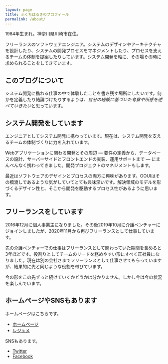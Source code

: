 ```yaml
---
layout: page
title: ふくちはるきのプロフィール
permalink: /about/
---
```


1984年生まれ。神奈川県川崎市在住。

フリーランスのソフトウェアエンジニア。システムのデザインやアーキテクチャを設計したり、システムの開発プロセスをマネジメントしたり、プロセスを支えるチームの体制を提案したりしています。システム開発を軸に、その場その時に求められることをしてきています。

## このブログについて

システム開発に携わる仕事の中で体験したことを書き残す場所にしたいです。何かを定義したり結論づけたりするよりは、*自分の経験に基づいた考察や所感を述べていきたい*と思っています。

## システム開発をしています

エンジニアとしてシステム開発に携わっています。現在は、システム開発を支えるチームの体制づくりに力を入れています。

Webアプリケーションに関わる開発とその周辺 ― ­要件の定義から、データベースの設計、サーバーサイドとフロントエンドの実装、運用サポートまで ― ­にまんべんなく携わってきました。開発プロジェクトのマネジメントもします。

最近はソフトウェアのデザインとプロセスの両方に興味があります。OOUIはその橋渡しであるような気がしていてとても興味深いです。解決領域のモデルを形づくるデザイン性と、そこから開発を駆動するプロセス性があるように思います。

## フリーランスをしています

2016年12月に個人事業主になりました。その後2019年10月に介護ベンチャーにジョインしましたが、2020年11月から再びフリーランスとして仕事しています。

先の介護ベンチャーでの仕事はフリーランスとして関わっていた期間を含めると3年ほどです。役割りとしてチームのリードを務めやすい形にすべく正社員になりました。現在は別の会社さまでフリーランスとして仕事させてもらっていますが、結果的に先と同じような役割を帯びています。

今の形をこの先ずっと続けていくかどうかは分かりません。しかし今は今の状況を楽しんでいます。

## ホームページやSNSもあります

ホームページはこちらです。

- [ホームページ](https://fukuchiharuki.me/)
- [レジュメ](https://fukuchiharuki.me/static/resume/)

SNSもあります。

- [Twitter](https://twitter.com/fukuchiharuki)
- [Facebook](https://www.facebook.com/fukuchiharuki)
